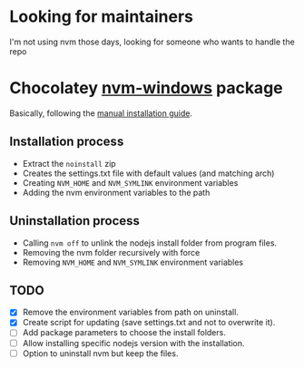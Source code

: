 # Looking for maintainers
I'm not using nvm those days, looking for someone who wants to handle the repo

# Chocolatey [nvm-windows](https://github.com/coreybutler/nvm-windows) package

Basically, following the [manual installation guide](https://github.com/coreybutler/nvm-windows/wiki#manual-installation).

## Installation process
* Extract the `noinstall` zip
* Creates the settings.txt file with default values (and matching arch)
* Creating `NVM_HOME` and `NVM_SYMLINK` environment variables
* Adding the nvm environment variables to the path

## Uninstallation process
* Calling `nvm off` to unlink the nodejs install folder from program files.
* Removing the nvm folder recursively with force
* Removing `NVM_HOME` and `NVM_SYMLINK` environment variables

## TODO
- [X] Remove the environment variables from path on uninstall.
- [X] Create script for updating (save settings.txt and not to overwrite it).
- [ ] Add package parameters to choose the install folders.
- [ ] Allow installing specific nodejs version with the installation.
- [ ] Option to uninstall nvm but keep the files.

